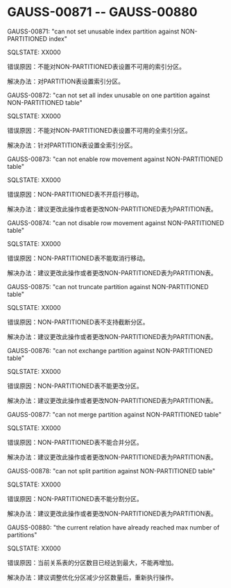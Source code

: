 # GAUSS-00871 -- GAUSS-00880

GAUSS-00871: "can not set unusable index partition against NON-PARTITIONED index"

SQLSTATE: XX000

错误原因：不能对NON-PARTITIONED表设置不可用的索引分区。

解决办法：对PARTITION表设置索引分区。

GAUSS-00872: "can not set all index unusable on one partition against NON-PARTITIONED table"

SQLSTATE: XX000

错误原因：不能对NON-PARTITIONED表设置不可用的全索引分区。

解决办法：针对PARTITION表设置全索引分区。

GAUSS-00873: "can not enable row movement against NON-PARTITIONED table"

SQLSTATE: XX000

错误原因：NON-PARTITIONED表不开启行移动。

解决办法：建议更改此操作或者更改NON-PARTITIONED表为PARTITION表。

GAUSS-00874: "can not disable row movement against NON-PARTITIONED table"

SQLSTATE: XX000

错误原因：NON-PARTITIONED表不能取消行移动。

解决办法：建议更改此操作或者更改NON-PARTITIONED表为PARTITION表。

GAUSS-00875: "can not truncate partition against NON-PARTITIONED table"

SQLSTATE: XX000

错误原因：NON-PARTITIONED表不支持截断分区。

解决办法：建议更改此操作或者更改NON-PARTITIONED表为PARTITION表。

GAUSS-00876: "can not exchange partition against NON-PARTITIONED table"

SQLSTATE: XX000

错误原因：NON-PARTITIONED表不能更改分区。

解决办法：建议更改此操作或者更改NON-PARTITIONED表为PARTITION表。

GAUSS-00877: "can not merge partition against NON-PARTITIONED table"

SQLSTATE: XX000

错误原因：NON-PARTITIONED表不能合并分区。

解决办法：建议更改此操作或者更改NON-PARTITIONED表为PARTITION表。

GAUSS-00878: "can not split partition against NON-PARTITIONED table"

SQLSTATE: XX000

错误原因：NON-PARTITIONED表不能分割分区。

解决办法：建议更改此操作或者更改NON-PARTITIONED表为PARTITION表。

GAUSS-00880: "the current relation have already reached max number of partitions"

SQLSTATE: XX000

错误原因：当前关系表的分区数目已经达到最大，不能再增加。

解决办法：建议调整优化分区减少分区数量后，重新执行操作。

